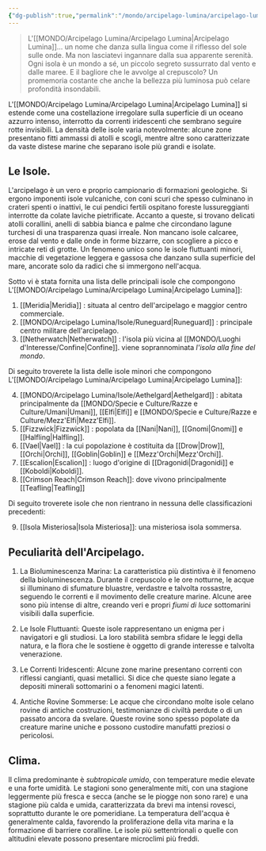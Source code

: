 ```yaml
---
{"dg-publish":true,"permalink":"/mondo/arcipelago-lumina/arcipelago-lumina/"}
---
```



> L'[[MONDO/Arcipelago Lumina/Arcipelago Lumina\|Arcipelago Lumina]]... un nome che danza sulla lingua come il riflesso del sole sulle onde. Ma non lasciatevi ingannare dalla sua apparente serenità. Ogni isola è un mondo a sé, un piccolo segreto sussurrato dal vento e dalle maree. E il bagliore che le avvolge al crepuscolo? Un promemoria costante che anche la bellezza più luminosa può celare profondità insondabili.

L'[[MONDO/Arcipelago Lumina/Arcipelago Lumina\|Arcipelago Lumina]] si estende come una costellazione irregolare sulla superficie di un oceano azzurro intenso, interrotto da correnti iridescenti che sembrano seguire rotte invisibili. La densità delle isole varia notevolmente: alcune zone presentano fitti ammassi di atolli e scogli, mentre altre sono caratterizzate da vaste distese marine che separano isole più grandi e isolate.

## Le Isole.

L'arcipelago è un vero e proprio campionario di formazioni geologiche. Si ergono imponenti isole vulcaniche, con coni scuri che spesso culminano in crateri spenti o inattivi, le cui pendici fertili ospitano foreste lussureggianti interrotte da colate laviche pietrificate. Accanto a queste, si trovano delicati atolli corallini, anelli di sabbia bianca e palme che circondano lagune turchesi di una trasparenza quasi irreale. Non mancano isole calcaree, erose dal vento e dalle onde in forme bizzarre, con scogliere a picco e intricate reti di grotte. Un fenomeno unico sono le isole fluttuanti minori, macchie di vegetazione leggera e gassosa che danzano sulla superficie del mare, ancorate solo da radici che si immergono nell'acqua.

Sotto vi è stata fornita una lista delle principali isole che compongono L'[[MONDO/Arcipelago Lumina/Arcipelago Lumina\|Arcipelago Lumina]]:

1. [[Meridia\|Meridia]] : situata al centro dell'arcipelago e maggior centro commerciale.
2. [[MONDO/Arcipelago Lumina/Isole/Runeguard\|Runeguard]] : principale centro militare dell'arcipelago.
3. [[Netherwatch\|Netherwatch]] : l'isola più vicina al [[MONDO/Luoghi d'Interesse/Confine\|Confine]]. viene soprannominata *l'isola alla fine del mondo*. 

Di seguito troverete la lista delle isole minori che compongono L'[[MONDO/Arcipelago Lumina/Arcipelago Lumina\|Arcipelago Lumina]]:

4. [[MONDO/Arcipelago Lumina/Isole/Aethelgard\|Aethelgard]] : abitata principalmente da [[MONDO/Specie e Culture/Razze e Culture/Umani\|Umani]], [[Elfi\|Elfi]] e [[MONDO/Specie e Culture/Razze e Culture/Mezz'Elfi\|Mezz'Elfi]].
5. [[Fizzwick\|Fizzwick]] : popolata da [[Nani\|Nani]], [[Gnomi\|Gnomi]] e [[Halfling\|Halfling]]. 
6. [[Vael\|Vael]] : la cui popolazione è costituita da [[Drow\|Drow]], [[Orchi\|Orchi]], [[Goblin\|Goblin]] e [[Mezz'Orchi\|Mezz'Orchi]]. 
7. [[Escalion\|Escalion]] : luogo d'origine di [[Dragonidi\|Dragonidi]] e [[Koboldi\|Koboldi]].
8. [[Crimson Reach\|Crimson Reach]]: dove vivono principalmente [[Teafling\|Teafling]]

Di seguito troverete isole che non rientrano in nessuna delle classificazioni precedenti:

9. [[Isola Misteriosa\|Isola Misteriosa]]: una misteriosa isola sommersa. 

## Peculiarità dell'Arcipelago.

1. La Bioluminescenza Marina: La caratteristica più distintiva è il fenomeno della bioluminescenza. Durante il crepuscolo e le ore notturne, le acque si illuminano di sfumature bluastre, verdastre e talvolta rossastre, seguendo le correnti e il movimento delle creature marine. Alcune aree sono più intense di altre, creando veri e propri *fiumi di luce* sottomarini visibili dalla superficie.

2. Le Isole Fluttuanti: Queste isole rappresentano un enigma per i navigatori e gli studiosi. La loro stabilità sembra sfidare le leggi della natura, e la flora che le sostiene è oggetto di grande interesse e talvolta venerazione.

3. Le Correnti Iridescenti: Alcune zone marine presentano correnti con riflessi cangianti, quasi metallici. Si dice che queste siano legate a depositi minerali sottomarini o a fenomeni magici latenti.

4. Antiche Rovine Sommerse: Le acque che circondano molte isole celano rovine di antiche costruzioni, testimonianze di civiltà perdute o di un passato ancora da svelare. Queste rovine sono spesso popolate da creature marine uniche e possono custodire manufatti preziosi o pericolosi.

## Clima.

Il clima predominante è *subtropicale umido*, con temperature medie elevate e una forte umidità. Le stagioni sono generalmente miti, con una stagione leggermente più fresca e secca (anche se le piogge non sono rare) e una stagione più calda e umida, caratterizzata da brevi ma intensi rovesci, soprattutto durante le ore pomeridiane. La temperatura dell'acqua è generalmente calda, favorendo la proliferazione della vita marina e la formazione di barriere coralline. Le isole più settentrionali o quelle con altitudini elevate possono presentare microclimi più freddi.